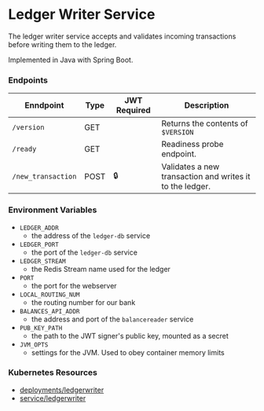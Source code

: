 # Ledger Writer Service

The ledger writer service accepts and validates incoming transactions before writing them to the ledger.

Implemented in Java with Spring Boot.

### Endpoints

| Enndpoint          | Type  | JWT Required | Description                                                 |
| ------------------ | ----- | ------------ | ----------------------------------------------------------- |
| `/version`         | GET   |              |  Returns the contents of `$VERSION`                         |
| `/ready`           | GET   |              |  Readiness probe endpoint.                                  |
| `/new_transaction` | POST  | 🔒           |  Validates a new transaction and writes it to the ledger.   |

### Environment Variables

- `LEDGER_ADDR`
  - the address of the `ledger-db` service
- `LEDGER_PORT`
  - the port of the `ledger-db` service
- `LEDGER_STREAM`
  - the Redis Stream name used for the ledger
- `PORT`
  - the port for the webserver
- `LOCAL_ROUTING_NUM`
  - the routing number for our bank
- `BALANCES_API_ADDR`
  - the address and port of the `balancereader` service
- `PUB_KEY_PATH`
  - the path to the JWT signer's public key, mounted as a secret
- `JVM_OPTS`
  - settings for the JVM. Used to obey container memory limits

### Kubernetes Resources

- [deployments/ledgerwriter](/kubernetes-manifests/ledger-writer.yaml)
- [service/ledgerwriter](/kubernetes-manifests/ledger-writer.yaml)
